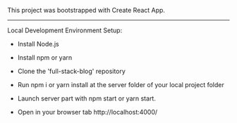 This project was bootstrapped with Create React App.

---

Local Development Environment Setup:

- Install Node.js

- Install npm or yarn

- Clone the 'full-stack-blog' repository

- Run npm i or yarn install at the server folder of your local project folder

- Launch server part with npm start or yarn start.

- Open in your browser tab http://localhost:4000/

